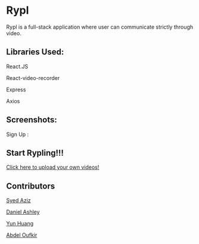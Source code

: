 # Rypl

Rypl is a full-stack application where user can communicate strictly through video.

## Libraries Used:

React.JS

React-video-recorder

Express

Axios

## Screenshots:

Sign Up :

## Start Rypling!!!

[Click here to upload your own videos!](https://rypl-acf62.web.app/#/)

## Contributors

[Syed Aziz](https://github.com/syedaziz27)

[Daniel Ashley](https://github.com/DanielEduardoAshley)

[Yun Huang](https://github.com/chuyunhuang)

[Abdel Oufkir](https://github.com/AbdelOufkir1)
